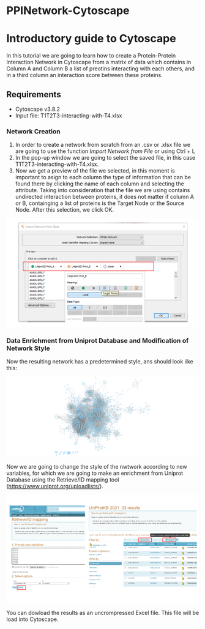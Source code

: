 # PPINetwork-Cytoscape
# Introductory guide to Cytoscape
In this tutorial we are going to learn how to create a Protein-Protein Interaction Network in Cytoscape from a matrix of data which contains in Column A and Column B a list of preotins interacting with each others, and in a third column an interaction score between these proteins.

## Requirements
+ Cytoscape v3.8.2
+ Input file: T1T2T3-interacting-with-T4.xlsx

### Network Creation
1. In order to create a network from scratch from an .csv or .xlsx file we are going to use the function _Import Network from File_ or using Ctrl + L
2. In the pop-up window we are going to select the saved file, in this case T1T2T3-interacting-with-T4.xlsx.
3. Now we get a preview of the file we selected, in this moment is important to asign to each column the type of information that can be found there by clicking the name of each column and selecting the attribute. Taking into consideration that the file we are using contains undirected interaction between proteins, it does not matter if column A or B, containging a list of proteins is the Target Node or the Source Node. After this selection, we click OK.

<img src=".\media\1.png" style="zoom:60%;" />

### Data Enrichment from Uniprot Database and Modification of Network Style 
Now the resulting network has a predetermined style, ans should look like this:

<img src=".\media\2.png" style="zoom:60%;" />


Now we are going to change the style of the nwtwork according to new variables, for which we are going to make an enrichment from Uniprot Database using the Retrieve/ID mapping tool (https://www.uniprot.org/uploadlists/).

<img src=".\media\3.png" style="zoom:60%;" />

You can dowload the results as an uncrompressed Excel file. This file will be load into Cytoscape.
